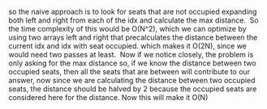 so the naive approach is to look for seats that are not occupied expanding both left and right from each of the idx and calculate the max distance.
​
So the time complexity of this would be O(N^2), which we can optimize by using two arrays left and right that precalculates the distance between the current idx and idx with seat occupied. which makes it O(2N), since we would need two passes at least.
​
Now if we notice closely, the problem is only asking for the max distance so, if we know the distance between two occupied seats, then all the seats that are between will contribute to our answer, now since we are calculating the distance between two occupied seats, the distance should be halved by 2 because the occupied seats are considered here for the distance. Now this will make it O(N)